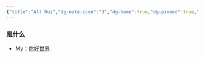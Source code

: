 ```yaml
---
{"title":"All Rui","dg-note-icon":"3","dg-home":true,"dg-pinned":true,"dg-publish":true,"permalink":"/home/","pinned":true,"tags":["gardenEntry","gardenEntry"],"dgPassFrontmatter":true,"noteIcon":"3"}
---
```




### 是什么

- My：[你好世界](output/obsidian/你好世界.md)


